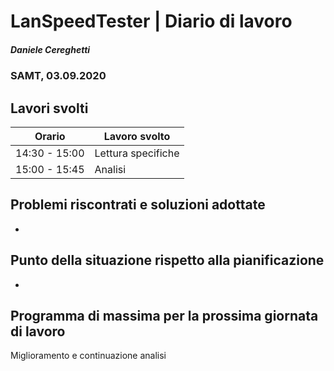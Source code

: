 # LanSpeedTester | Diario di lavoro
##### Daniele Cereghetti
### SAMT, 03.09.2020

## Lavori svolti


|Orario        |Lavoro svolto                 |
|--------------|------------------------------|
| 14:30 - 15:00|Lettura specifiche		      |
|15:00 - 15:45 |Analisi 		          |

##  Problemi riscontrati e soluzioni adottate
-

##  Punto della situazione rispetto alla pianificazione
-

## Programma di massima per la prossima giornata di lavoro
Miglioramento e continuazione analisi
